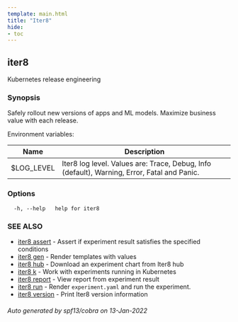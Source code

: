 ```yaml
---
template: main.html
title: "Iter8"
hide:
- toc
---
```


## iter8

Kubernetes release engineering

### Synopsis

Safely rollout new versions of apps and ML models. Maximize business value with each release.

Environment variables:

| Name               | Description |
|--------------------| ------------|
| $LOG_LEVEL         | Iter8 log level. Values are: Trace, Debug, Info (default), Warning, Error, Fatal and Panic. |


### Options

```
  -h, --help   help for iter8
```

### SEE ALSO

* [iter8 assert](iter8_assert.md)	 - Assert if experiment result satisfies the specified conditions
* [iter8 gen](iter8_gen.md)	 - Render templates with values
* [iter8 hub](iter8_hub.md)	 - Download an experiment chart from Iter8 hub
* [iter8 k](iter8_k.md)	 - Work with experiments running in Kubernetes
* [iter8 report](iter8_report.md)	 - View report from experiment result
* [iter8 run](iter8_run.md)	 - Render `experiment.yaml` and run the experiment.
* [iter8 version](iter8_version.md)	 - Print Iter8 version information

###### Auto generated by spf13/cobra on 13-Jan-2022
